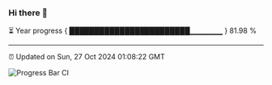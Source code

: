 ### Hi there 👋

⏳ Year progress { ████████████████████████▁▁▁▁▁▁ } 81.98 %

---

⏰ Updated on Sun, 27 Oct 2024 01:08:22 GMT

![Progress Bar CI](https://github.com/liununu/liununu/workflows/Progress%20Bar%20CI/badge.svg)
